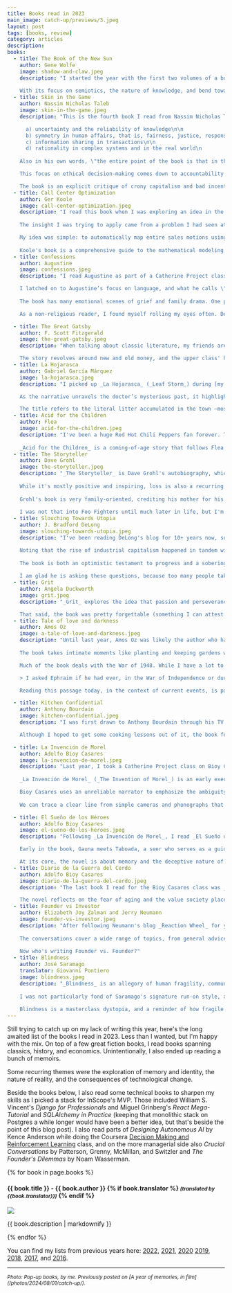 ```yaml
---
title: Books read in 2023
main_image: catch-up/previews/3.jpeg
layout: post
tags: [books, review]
category: articles
description: 
books:
  - title: The Book of the New Sun
    author: Gene Wolfe
    image: shadow-and-claw.jpeg
    description: "I started the year with the first two volumes of a book that had been highly recommended but which I ended up really disliking. Set in a far future where medieval aesthetics coexist with advanced technology, _The Book of the New Sun_ by Gene Wolfe follows Severian, an apprentice torturer who is exiled for showing mercy to a prisoner. The story is told from Severian's perspective, challenging the reader with his unreliable narration. Before his expulsion, Severian had acted as a obedient cog in the bureaucratic machinery of The Autarchy, the all-powerful authoritarian regime in his society, and the book deals with his reckoning of his new role as a lower-level traveling brute. The world-building is rich, but the plot is slow and I found the writing style and language to be unnecessarily pretentious. To boot, many of the plot lines were overt allegories of Christian theology, which I didn't care for.\n
    
    With its focus on semiotics, the nature of knowledge, and bend towards medieval history, at times I wished I had just been reading Umberto Eco's fiction instead. I do not plan to finish the series."
  - title: Skin in the Game
    author: Nassim Nicholas Taleb
    image: skin-in-the-game.jpeg
    description: "This is the fourth book I read from Nassim Nicholas Taleb's _Incerto_ series, missing only his book of aphorisms, _The Bed of Procrustes_. In his own words, _Skin in the Game_ is a book about:\n

      a) uncertainty and the reliability of knowledge\n\n
      b) symmetry in human affairs, that is, fairness, justice, responsibility, and reciprocity\n\n
      c) information sharing in transactions\n\n
      d) rationality in complex systems and in the real world\n
    
    Also in his own words, \"the entire point of the book is that in the real world it is hard to disentangle ethics on one hand from knowledge and competence on the other.\"\n

    This focus on ethical decision-making comes down to accountability by having personal stakes in the outcome of the decisions one makes on behalf of others – skin in the game. It is really aligned with my libertarian-leaning worldview. Making decisions for ourselves is already hard, so we should be extra careful when making decisions for others whose reality we can't possibly understand as well as our own. Taleb argues that people make better, more cautious, and more ethical decisions when they personally stand to lose something from the outcomes, preventing reckless risk-taking. Without skin in the game, decision-makers (think policymakers, corporate executives, or bureaucracies) end up reaping the benefits if things go well while transferring risks to others (taxpayers, employees, customers) when they don't. This is a clear reason to build institutions with aligned incentives and build natural checks against the unintended consequences of harmful decisions.\n

    The book is an explicit critique of crony capitalism and bad incentive structures in every day life. The world is too complex to be explained by sound bites and top-down solutions. Taleb's writing style in this book is just as arrogant and condescending as in previous works of his I had read, but his ideas are thought-provoking and, I tend to think, correct, so it is worth putting up with his tone."
  - title: Call Center Optimization
    author: Ger Koole
    image: call-center-optimization.jpeg
    description: "I read this book when I was exploring an idea in the revenue operations space, just before deciding to start InScope.\n
    
    The insight I was trying to apply came from a problem I had seen at Vouch, where complex sales required many cross-team handoffs. As in other businesses, managers often didn't have visibility outside their silo, leading to local optimization. The [theory of constraints](https://en.wikipedia.org/wiki/Theory_of_constraints) tells us that businesses waste resources improving anything but the bottleneck, losing revenue and increasing costs. I wanted to apply this to staffing and prioritization in complex sales teams, but I needed to get a refresher on queueing theory first. This book was a suggestion from my Kellogg ops professor, [Martin Lariviere](https://www.kellogg.northwestern.edu/faculty/directory/lariviere_martin/).\n

    My idea was simple: to automatically map entire sales motions using data that companies are already collecting (in Salesforce, Zendesk, etc), and then to use that data to optimize the sales process. Analyzing the pipeline end-to-end could allow the team to identify the limiting factors keeping deals from closing. This would mean focusing on the most impactful changes or new hires to make, rather than the most visible problems or the loudest executive's views.\n
    
    Koole's book is a comprehensive guide to the mathematical modeling of call centers, and those models are analogous to other operations management problems. It covers the basics of queueing theory, Erlang formulas, and the mathematics of staffing and scheduling. I found it useful to brush up on the math, re-learn the terminology, and to get a sense of the complexity of the problem. It was a good starting point for a project I didn't start."
  - title: Confessions
    author: Augustine
    image: confessions.jpeg
    description: "I read Augustine as part of a Catherine Project class, motivated by Martin Hägglund’s repeated references to it in _This Life_. _Confessions_ is Augustine’s autobiographical account of his youth and conversion to Christianity, exploring themes of personal responsibility, free will, and sin. It’s a foundational text for Christianity, with enduring relevance in Western thought.\n

    I latched on to Augustine’s focus on language, and what he calls \"the semantic problem,\" our struggle to communicate a shared reality. The book begins with his reflections on learning to speak as a child, distinguishing learning by study from learning by experience—a concept that feels surprisingly modern. His introspection on this topic, and especially Book X’s discussion of memory, imagination, and free will, reads almost like Wittgenstein or Douglas Hofstadter.\n
    
    The book has many emotional scenes of grief and family drama. One poignant scene recounts Augustine’s encounter with a drunken beggar in Milan, contrasting his own anxiety-driven ambitions with the beggar’s fleeting joy. This moment encapsulates Augustine’s struggle between temporal pleasures and eternal joy. Like the strikingly modern discussion on language I mentioned earlier, this passage describes an experience that someone like me could easily have walking the streets of San Francisco in the 2020s.\n

    As a non-religious reader, I found myself rolling my eyes often. Despite its deep insights, _Confessions_ offers incomplete answers, making it a thought-provoking but unresolved meditation on human existence. You can read my more detailed review [here](/articles/2024/12/01-confessions/)."

  - title: The Great Gatsby
    author: F. Scott Fitzgerald
    image: the-great-gatsby.jpeg
    description: "When talking about classic literature, my friends are always surprised I never read any of the books they were forced to read in high school. Growing up in Costa Rica, the canon I was exposed to barely included any US authors (for some reason the only one I recall having to read is Poe). My knowledge of US classics is pretty limited, so when Hannah suggested that we read _The Great Gatsby_ together, I was excited to finally get to it. Set in the Roaring Twenties, it is a classic rags-to-riches novel about love, wealth, and to some extent a critique of the American Dream. The novel shows how the relentless pursuit of wealth and status erodes authenticity and meaning, reducing everything to a spectacle.\n

    The story revolves around new and old money, and the upper class' hope for a permanent spot in society contrasted with the promise of upward mobility that keeps the lower class engaged in the system. Crime, corruption, and sex were all much more present than I'd have expected for a novel written a hundred years ago and prescribed in the average US high school curriculum. It was a fun read, and I'm glad that I now understand the shared references to Gatsby that pop up every once in a while, but I expected it'd be more profound given its popularity."
  - title: La Hojarasca
    author: Gabriel García Márquez
    image: la-hojarasca.jpeg
    description: "I picked up _La Hojarasca_ (_Leaf Storm_) during [my trip to Colombia](/photos/2023/02/01/colombia/). It is the short novel where García Márquez introduced his fictional town of Macondo, which would later serve as the setting for _One Hundred Years of Solitude_. Like in his other works, García Márquez begins with a dramatic scene and ties the reader in knots through the complexities of his layered narration. The book tells the story of a reclusive doctor who commits suicide, leaving his burial to a contentious promise upheld by one of the main characters, the aging Colonel. The doctor’s isolation —rooted in his refusal to treat wounded soldiers and his questionable relationship with his indigenous housemaid— earned him the town’s scorn before his death, forcing the colonel into a moral struggle on his behalf.\n

    As the narrative unravels the doctor’s mysterious past, it highlights the intersecting burdens of memory, war, and loyalty in a decaying Macondo. The book’s brevity makes it easier to hold on to the details and characters and to fully appreciate its complexity —something I struggled with in _One Hundred Years of Solitude_. Yet, despite its concise form, the novella is a powerful exploration of history’s impact and the ways unresolved conflicts and buried truths shape the lives of individuals and communities alike.\n

    The title refers to the literal litter accumulated in the town —most vividly in the doctror's abandoned house— but also metaphorically in the unresolved conflicts and tensions that haunt Macondo’s inhabitants. This \"leaf storm\" operates on both personal and political levels, from interpersonal betrayals to the larger upheaval brought by the arrival of the banana company, whose capitalist exploitation is hinted at through broader themes of historical and social decay. That last topic, unfortunately, was barely touched upon in the book, so it left me eager to explore more of Márquez's work."
  - title: Acid for the Children
    author: Flea
    image: acid-for-the-children.jpeg
    description: "I've been a huge Red Hot Chili Peppers fan forever. Their 1999 album _Californication_ was one of the first records I consciously chose to buy, and I've been listening to them since. _Acid for the Children_ is Flea's (the band's bassist's) autobiography. I got to watch them at Bottlerock in Napa, which inspired me to listen to the audiobook, narrated by Flea himself, and really enjoyed it.\n
    
    _Acid for the Children_ is a coming-of-age story that follows Flea from his \"normal\" childhood in New York City, and splitting time in Australia after his parents' divorce, to the harsh transition to his wild teenage years in Los Angeles after his mom moves the family there. In LA, he gets interested in jazz through his stepfather's influence and picks up the trumpet. Attending high school there, he meets the friends with whom he'd later form RHCP, and is introduced to the chaotic world of punk rock, and the drugs and mayhem of the LA scene. The book is raw, filled with stories of his struggles with his identity, addiction, poverty, and loss. Describing the violence at home and the chaos of his life skipping school and living on the streets, Flea writes with a sense of humor and self-awareness that makes the book both heartbreaking and uplifting."
  - title: The Storyteller
    author: Dave Grohl
    image: the-storyteller.jpeg
    description: "_The Storyteller_ is Dave Grohl's autobiography, which I also listened to as an audiobook narrated by the author. I was inspired to read it by a great show, too – the band headlined Outside Lands in '23, and it might be one of the best live performances I've ever seen. Whereas Flea's book focuses on his life pre-RHCP, _The Storyteller_ spans the milestones of Grohl's career and what came after success. It almost comes off as bragging.\n
    
    While it's mostly positive and inspiring, loss is also a recurring theme throughout the book. There's Kurt Cobain's suicide, the obvious instance any reader expects, but his childhood friend's Jimmy Swanson's death weighs even heavier than Cobain's, at least in writing.\n
    
    Grohl's book is very family-oriented, crediting his mother for his early interest in music, while critiquing his dad for his lack of support for his musical ambitions. He describes getting into punk through his \"cousin\" in Chicago during a summer road trip, and how that shaped his musical tastes and his career. The book chronicles his rise to becoming rock royalty, climbing the ranks from the DC punk scene to Nirvana and then Foo Fighters, with surreal anecdotes about performing at the White House for Obama and his close friendship with Paul McCartney. The vignette about the Beatle teaching Grohl's daughter to play piano was a far cry from his punk days.\n
    
    I was not that into Foo Fighters until much later in life, but I'm glad I eventually found them. While Grohl's recent admission of infidelity violates a lot of the good-boy persona he tries to construct in this book, I still think it is worth the time."
  - title: Slouching Towards Utopia
    author: J. Bradford DeLong
    image: slouching-towards-utopia.jpeg
    description: "I've been reading DeLong's blog for 10+ years now, so I was excited to finally read one of his books with _Slouching Towards Utopia_. Blending economic history with incisive commentary on human aspiration and failure, DeLong creates a grand narrative of economic theory and ideology meeting the actual political actions of the last hundred years and change. DeLong [clearly marks](https://braddelong.substack.com/p/notes-and-long-notes-slouching-towards) 1870 as the beginning of an unprecedented era of economic transformation and sustained economic growth, cataloguing key ideas, players, and events through the present. He calls this period \"long twentieth century.\" Admitting the end of his named period is fuzzy – perhaps the 9/11 attacks, the '08 crisis, or even the rise of Trump or COVID – he goes with 2016 due to the regime change in the US, and leaves the question open for future scholars. His core argument is that this period saw a growing belief that humanity could solve political-economic problems and escape the Malthusian trap by improving governance and using knowledge. This belief took many shapes, bearing fruit fueled by technology and globalization. However, the compounding effects of progress came with a century of dislocation.\n

    Noting that the rise of industrial capitalism happened in tandem with mass migration and new ideologies, the book repeatedly highlights how ideas shaped economic and political outcomes. DeLong explores the efficiency gained from markets, the evolution of their dynamics, and their discontents, from Hayek's celebration of decentralized problem-solving and Schumpeter's \"creative destruction\" to Keynes' intermediated market system and Polanyi's double movement critique. He also discusses the social experiments in Europe and the parallel fascist embrace of nationalism and war, underscoring how beliefs — both utopian and dystopian — redirected historical trajectories. Focusing on the US and its leaders, DeLong argues that while their role was exceptional, many of the policies that they coalesced around came up in large part due to luck and path dependence — the contingency of who was in the seat at key moments.\n
    
    The book is both an optimistic testament to progress and a sobering reminder of its limits. The marriage of market efficiency and state intervention that the Allies embraced (and pushed) after WWII, as seen in mid-century social democracies, worked temporarily but ultimately unraveled. Despite technological advancements that granted humanity \"godlike powers,\" societal challenges — inequality, nationalism, and environmental crises — have proved stubborn. So DeLong asks why, with so much capacity, do we remain so far from utopia? He challenges readers to think critically about whether humanity’s slouch toward utopia is inevitable or if renewed efforts are required to build a world worthy of our technological and organizational capabilities.\n
    
    I am glad he is asking these questions, because too many people take progress for granted."
  - title: Grit
    author: Angela Duckworth
    image: grit.jpeg
    description: "_Grit_ explores the idea that passion and perseverance are more critical to success than innate talent, encapsulated in Duckworth's memorable \"effort counts twice\" formula. Through anecdotes ranging from her research on which West Point cadets drop out and which ones succeed to studying Olympic athletes' training regimes, Duckworth illustrates how sustained effort often outpaces raw ability in achieving long-term goals. Her central thesis is compelling, and the blend of research and real-world stories makes the book approachable, though it’s more inspirational than groundbreaking in its insights.\n

    That said, the book was pretty forgettable (something I can attest to a year and a half after listening to it). An hour long podcast interview or even her short [TED talk](https://www.youtube.com/watch?v=H14bBuluwB8) would have sufficed for me, in retrospect. _Grit_ is simply pop-psychology, with the tone of a motivational airport read instead of the rigorous scientific exploration I was hoping for."
  - title: Tale of love and darkness
    author: Amos Oz
    image: a-tale-of-love-and-darkness.jpeg
    description: "Until last year, Amos Oz was likely the author who had languished the longest in my to-read list. After sitting in the queue for at least 15 (!) years, I had the (un)fortunate timing of deciding to read him during [my trip to Israel](/photos/2024/03/05/israel-2023/) a few months before the conflict exploded again. _A Tale of Love and Darkness_ is Oz's memoir, covering his childhood in Jerusalem and his later life in Kibbutz Hulda, along with a very personal telling of his family's history. The book is a meditation on family, the nature of memory, and the ways in which we construct our own narratives.\n
    
    The book takes intimate moments like planting and keeping gardens with his dad or reliving the grief after his mom's suicide, and interweaves them with Oz's first-person chronicle of the nascent state. It is a moving portrait of a family, a country, and a time. Even in English translation, you can feel the rebirth of the Hebrew language and the formation of Israeli culture through its pages, as Oz captures both the ancient roots and tells us of his family's involvement in the creation of the nation. The formation of the Israeli identity was not accidental, and you can see traces of it throughout the whole story.\n

    Much of the book deals with the War of 1948. While I have a lot to say about Oz's view on the Zionist movement of the 30s and the 40s, and its leaders, I will instead just reproduce a section that stuck with me, and probably struck me more than anything else in the book:

    > I asked Ephraim if he had ever, in the War of Independence or during the troubles in the 1930s, shot and killed one of those murderers. I could not see Ephraim's face in the dark, but there was a certain subversive irony, a strange sarcastic sadness in his voice as he replied, after a short pensive silence: \"Murderers? What d'you expect from them? From their point of view, we are aliens from outer space who have landed and trespassed on their land, gradually taken over parts of it, and while we promise them that we've come here to lavish all sorts of goodies on them—cure them of ringworm and trachoma, free them from backwardness, ignorance, and feudal oppression—we've craftily grabbed more and more of their land. Vell, what did you think? That they should thank us? That they should come out to greet us with drums and cymbals? That they should respectfully hand over the keys to the whole land just because our ancestors lived here once? Is it any wonder they've taken up arms against us? And now that we've inflicted a crushing defeat on them and hundreds of thousands of them are living in refugee camps—what, d'you expect them to celebrate with us and wish us luck?\" I was shocked. Even though I had come a long way from the rhetoric of Herut and the Klausner family, I was still a conformist product of a Zionist upbringing. [...] \"In that case, what are you doing here with your gun? Why don't you emigrate? Or take your gun and go and fight on their side?\" I could hear his sad smile in the dark: \"Their side? But their side doesn’t want me. Nowhere in the world wants me. Nobody in the world wants me. That’s the whole point. It seems there are too many of my kind in every country. That's the only reason I'm here. That's the only reason I'm carrying a gun, so they won't kick me out of here the way they kicked me out of everywhere else.\"\n

    Reading this passage today, in the context of current events, is particularly poignant. Oz managed to capture both the complexity and the tragedy of the situation in a way that feels as relevant now as it was then. The book is a masterpiece of memoir writing, and a much needed perspective of the complexity of humanity in a region where narratives are too often reduced to simplistic binaries."

  - title: Kitchen Confidential
    author: Anthony Bourdain
    image: kitchen-confidential.jpeg
    description: "I was first drawn to Anthony Bourdain through his TV show _Parts Unknown_ and picked up his memoir, _Kitchen Confidential_, after his suicide in 2018. The book, first published in 2000, offers irreverent glimpses into his early career —from dishwasher in Cape Cod to celebrity chef in NYC haute cuisine— largely crediting his peers rather than his formal education at CIA. It was published when celebrity chef culture was nascent, unveling gritty behind-the-scenes details of restaurant kitchens and received as an exposé.\n

    Although I hoped to get some cooking lessons out of it, the book focuses more on industry realities than culinary skills. The big reveal is how much butter and shallots are used in restaurants. Beyond the cooking tips, Bourdain candidly shares unsettling industry practices and personal struggles, like how high-pressure environments fueled his drug issues. Despite these disclosures, his narrative is sharp, witty, and filled with a genuine passion for the craft. Some of the stories are [surprisingly hilarious, and outright vulgar](https://www.salon.com/2000/12/20/kitchen_2/). Other highlights include his vivid recounts of travels to Japan and France, foreshadowing his future TV success. _Kitchen Confidential_ is a great book for any foodie, especially one with a sense of humor."

  - title: La Invención de Morel
    author: Adolfo Bioy Casares
    image: la-invencion-de-morel.jpeg
    description: "Last year, I took a Catherine Project class on Bioy Casares, the first they offered in Spanish. I had been eager to explore Bioy Casares' work for years after reading Borges mentioning him and his work.\n
    
    _La Invención de Morel_ (_The Invention of Morel_) is an early exercise in speculative fiction, blending philosophical inquiry with a narrative of obsession and isolation. The novel explores technology as a means to transcend mortality, dramatized through a fugitive narrator who stumbles upon a mysterious island with eerie, deserted structures and a group of odd tourists who seem to ignore him. He soon realizes these are not people but recordings replayed by Morel’s invention—a device that captures human essence in a perpetual, unaltered loop.\n

    Bioy Casares uses an unreliable narrator to emphasize the ambiguity of reality versus illusion, blurring distinctions between signifier and signified. Morel, both inventor and participant in his recordings, gives a speech to his guests' avatars which made me think of Cory Doctorow's take on mind uploading in _Walkaway_ and _Down and Out in the Magic Kingdom_, particularly in relation to recent AI advancements. Unlike Morel's subjects' recurring lives, Doctorow’s approach is dynamic, where consciousness is uploaded to a digital medium, allowing characters and copies to exist as active players in virtual environments, offering an immortality that is interactive and evolving.\n
    
    We can trace a clear line from simple cameras and phonographs that motivated Bioy Casares in the 1930s to the early aughts' computers that inspired Doctorow, all the way through today's LLMs. The appearance of LLMs have begun to make the latter's \"immortality\" closer to reality, with \"griefbots\" simulating deceased loved ones by using data they left behind as input, for example. Both Bioy Casares and Doctorow explore the limits of technology to capture consciousness and the implications of extending existence through it, posing ethical questions about identity, continuity of self, and what it truly means to be alive. _La Invención de Morel_ is a sharp commentary on the perils of mistaking images for reality, and reading nearly a century after its publication made this metaphysical puzzle on immortality feel remarkably prescient."

  - title: El Sueño de los Héroes
    author: Adolfo Bioy Casares
    image: el-sueno-de-los-heroes.jpeg
    description: "Following _La Invención de Morel_, I read _El Sueño de los Héroes_ (_The Dream of Heroes_), which I liked the least of the trio. The psychological thriller follows Emilio Gauna and friends as he tries to make sense of the disjointed events of a black-out carnival night a few years prior. Gauna's recollections blend into a surreal mess, making the story a slow burn, with Gauna's life, memories, and dreams intertwining as he reconstructs the past. As the story unfolds, Gauna develops an ambiguous romantic relationship, and his friendship with people he previously admired unravels.\n

    Early in the book, Gauna meets Taboada, a seer who serves as a guide of sorts, nudging him toward revisiting the fateful carnival night. His insights and cryptic behavior suggest he understands more about Gauna’s destiny than he lets on, though. The novel builds a suspenseful recursive narrative where mundane choices ripple into monumental consequences, confronting the reader with a tension between free will and the deterministic pull of destiny.\n

    At its core, the novel is about memory and the deceptive nature of self-perception. Themes of honor and masculinity thread Emilio’s journey, as he questions who his real friends are, and whether his actions are driven by his own choices. The novel's slow pace and intricate plot where dreams, fate, and reality overlap left me a bit lost. Perhaps the most interesting piece is the implicit contrast between the rich and educated with the poor as they navigate the neighborhoods of old Buenos Aires. The book is a challenging read, but some call it Bioy Casares' best work, so I might have missed some of the subtleties that make it a classic of Argentine literature."
  - title: Diario de la Guerra del Cerdo
    author: Adolfo Bioy Casares
    image: diario-de-la-guerra-del-cerdo.jpeg
    description: "The last book I read for the Bioy Casares class was _Diario de la Guerra del Cerdo_ (_Diary of the War of the Pig_), a dark comedy about generational conflict where a mysterious political movement causes young people in Buenos Aires to attack and threaten the elderly without apparent reason. The narrative follows Isidoro Vidal, a retiree who considers himself between the two age groups, as he becomes embroiled in the chaos of the escalating violence.\n

    The novel reflects on the fear of aging and the value society places on youth. It also touches on the cyclical nature of life, as young characters grapple with the realization that they too will one day be old, and targeted by the same violence. Bioy Casares uses the purge as an allegory for broader social exclusion and violence, warning of how easily communities can scapegoat others under the right conditions. Unfortunately, no one in the class knew much Argentinian history, but we agreed that it was an allegory for real political tensions in Argentina during the late 1960s, where much like in the rest of the world at the time, the youth were rebelling against the establishment."
  - title: Founder vs Investor
    author: Elizabeth Joy Zalman and Jerry Neumann
    image: founder-vs-investor.jpeg
    description: "After following Neumann's blog _Reaction Wheel_ for years, I felt lucky that I got to attend the Bloomberg Beta book launch event in SF to hear Neumann and Zalman discuss _Founder vs Investor_. The book is structured as a set of dialogues exploring the relationship between these two groups, clarifying when incentives are aligned and when they grow apart, and how the dynamics play out over time as companies grow and more investors get involved. Zalman takes the vantage point of a founder, a role she's successfuly been in multiple times, while Neumann sits across the table as her former investor, and a venture veteran.\n
  
    The conversations cover a wide range of topics, from general advice on fundraising, to specific deals the authors were involved in and how they were negotiated, how to choose investors (or pick founders), dealing with boards of directors, specific fundraise terms worth negotiating for, and more. Needless to say, the two authors don't always agree, which is half the fun. As Neumann says, understanding \"how the person on the other side of the table thinks is more important, practically, than what you believe.\" The book is a good exercise in building empathy and driving clarity between two groups that are forced to work together, but whose members can't really understand each other.\n
    
    Now who's writing Founder vs. Founder?"
  - title: Blindness
    author: José Saramago
    translator: Giovanni Pontiero
    image: blindness.jpeg
    description: "_Blindness_ is an allegory of human fragility, community, and the veneer of civilization. Saramago’s story captures the chaos that unfolds when an epidemic of blindness suddenly hits an unnamed town, leaving its society grappling with the breakdown of their daily routines, norms, and eventually all the systems that held it together. The narrative, often brutal and always intimate, slowly ramps up from a single crime to full collective dehumanization as the disease spreads among unnamed characters.\n
    
    I was not particularly fond of Saramago's signature run-on style, and the lack of punctuation made following some plot lines harder than necessary, but the book's themes and imagery make up for it in their powerful portrayal of human nature in the face of societal collapse. Existential inquiry resonates throughout. Saramago probes at how humanity frays when stripped of its structures and senses, with people in the story constantly questioning their inherited morality. At the same time, the characters try to remain \"good,\" struggling to maintain their dignity through small, cleansing acts. The passages where the group discusses governance and the lines between justice and vengeance, or survival and self-degradation, recurringly made me think of Holocaust stories, and how the people in real life are sometimes forced to make similar choices.\n
    
    Blindness is a masterclass dystopia, and a reminder of how fragile the social fabric we take for granted truly is."
---
```


Still trying to catch up on my lack of writing this year, here's the long awaited list of the books I read in 2023. Less than I wanted, but I'm happy with the mix. On top of a few great fiction books, I read books spanning classics, history, and economics. Unintentionally, I also ended up reading a bunch of memoirs.

Some recurring themes were the exploration of memory and identity, the nature of reality, and the consequences of technological change.

Beside the books below, I also read some technical books to sharpen my skills as I picked a stack for InScope's MVP. Those included William S. Vincent's _Django for Professionals_ and Miguel Grinberg's _React Mega-Tutorial_ and _SQLAlchemy in Practice_ (keeping that monolithic stack on Postgres a while longer would have been a better idea, but that's beside the point of this blog post). I also read parts of _Designing Autonomous AI_ by Kence Anderson while doing the Coursera [Decision Making and Reinforcement Learning](https://www.coursera.org/learn/dmrol) class, and on the more managerial side also _Crucial Conversations_ by Patterson, Grenny, McMillan, and Switzler and _The Founder's Dilemmas_ by Noam Wasserman. 

{% for book in page.books %}
  <div class="book-review" id="{{book.title | downcase | replace: ' ', '-'}}">
  <h4>{{ book.title }} - {{ book.author }}
    {% if book.translator %}
      <small><i>(translated by {{book.translator}})</i></small>
    {% endif %}
  </h4>
  <img class="book-cover book-border" src="{{ site.image_path }}books/{{ book.image }}">
  <p>{{ book.description | markdownify }}</p>
  </div>

{% endfor %}

You can find my lists from previous years here: [2022](/articles/2024/07/01/books/), [2021](/articles/2022/11/20/books/), [2020](/articles/2021/01/08/books/) [2019](/articles/2020/02/09/books/), [2018](/articles/2019/02/14/books/), [2017](/articles/2018/01/07/books/), and [2016](/articles/2017/01/06/books/).

<hr>
<small><em>Photo: Pop-up books, by me. Previously posted on [A year of memories, in film](/photos/2024/08/01/catch-up/).</em></small>
